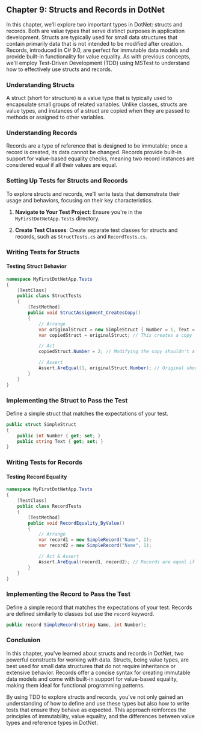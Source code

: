 ## Chapter 9: Structs and Records in DotNet

In this chapter, we'll explore two important types in DotNet: structs and records. Both are value types that serve distinct purposes in application development. Structs are typically used for small data structures that contain primarily data that is not intended to be modified after creation. Records, introduced in C# 9.0, are perfect for immutable data models and provide built-in functionality for value equality. As with previous concepts, we'll employ Test-Driven Development (TDD) using MSTest to understand how to effectively use structs and records.

### Understanding Structs

A struct (short for structure) is a value type that is typically used to encapsulate small groups of related variables. Unlike classes, structs are value types, and instances of a struct are copied when they are passed to methods or assigned to other variables.

### Understanding Records

Records are a type of reference that is designed to be immutable; once a record is created, its data cannot be changed. Records provide built-in support for value-based equality checks, meaning two record instances are considered equal if all their values are equal.

### Setting Up Tests for Structs and Records

To explore structs and records, we'll write tests that demonstrate their usage and behaviors, focusing on their key characteristics.

1. **Navigate to Your Test Project**: Ensure you're in the `MyFirstDotNetApp.Tests` directory.

2. **Create Test Classes**: Create separate test classes for structs and records, such as `StructTests.cs` and `RecordTests.cs`.

### Writing Tests for Structs

#### Testing Struct Behavior

```csharp
namespace MyFirstDotNetApp.Tests
{
    [TestClass]
    public class StructTests
    {
        [TestMethod]
        public void StructAssignment_CreatesCopy()
        {
            // Arrange
            var originalStruct = new SimpleStruct { Number = 1, Text = "Original" };
            var copiedStruct = originalStruct; // This creates a copy

            // Act
            copiedStruct.Number = 2; // Modifying the copy shouldn't affect the original

            // Assert
            Assert.AreEqual(1, originalStruct.Number); // Original should remain unchanged
        }
    }
}
```

### Implementing the Struct to Pass the Test

Define a simple struct that matches the expectations of your test.

```csharp
public struct SimpleStruct
{
    public int Number { get; set; }
    public string Text { get; set; }
}
```

### Writing Tests for Records

#### Testing Record Equality

```csharp
namespace MyFirstDotNetApp.Tests
{
    [TestClass]
    public class RecordTests
    {
        [TestMethod]
        public void RecordEquality_ByValue()
        {
            // Arrange
            var record1 = new SimpleRecord("Name", 1);
            var record2 = new SimpleRecord("Name", 1);

            // Act & Assert
            Assert.AreEqual(record1, record2); // Records are equal if their values are equal
        }
    }
}
```

### Implementing the Record to Pass the Test

Define a simple record that matches the expectations of your test. Records are defined similarly to classes but use the `record` keyword.

```csharp
public record SimpleRecord(string Name, int Number);
```

### Conclusion

In this chapter, you've learned about structs and records in DotNet, two powerful constructs for working with data. Structs, being value types, are best used for small data structures that do not require inheritance or extensive behavior. Records offer a concise syntax for creating immutable data models and come with built-in support for value-based equality, making them ideal for functional programming patterns.

By using TDD to explore structs and records, you've not only gained an understanding of how to define and use these types but also how to write tests that ensure they behave as expected. This approach reinforces the principles of immutability, value equality, and the differences between value types and reference types in DotNet.
